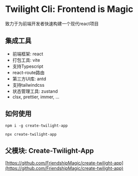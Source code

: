 # Twilight Cli: Frontend is Magic

致力于为前端开发者快速构建一个现代react项目

## 集成工具

- 前端框架: react
- 打包工具: vite
- 支持Typescript
- react-route路由
- 第三方UI库: antd
- 支持tailwindcss
- 状态管理工具: zustand
- clsx, prettier, immer, ...

## 如何使用

```shell
npm i -g create-twilight-app
```

```shell
npx create-twilight-app
```

## 父模块: Create-Twilight-App

[https://github.com/FriendshipMagic/create-twilight-app](https://github.com/FriendshipMagic/create-twilight-app)